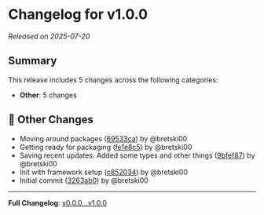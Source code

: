 # Changelog for v1.0.0

*Released on 2025-07-20*

## Summary

This release includes 5 changes across the following categories:

- **Other**: 5 changes

## 🔀 Other Changes

- Moving around packages ([69533ca](../../commit/69533ca)) by @bretski00
- Getting ready for packaging ([fe1e8c5](../../commit/fe1e8c5)) by @bretski00
- Saving recent updates. Added some types and other things ([9bfef87](../../commit/9bfef87)) by @bretski00
- Init with framework setup ([c852034](../../commit/c852034)) by @bretski00
- Initial commit ([3263ab0](../../commit/3263ab0)) by @bretski00

---

**Full Changelog**: [v0.0.0...v1.0.0](../../compare/v0.0.0...v1.0.0)
